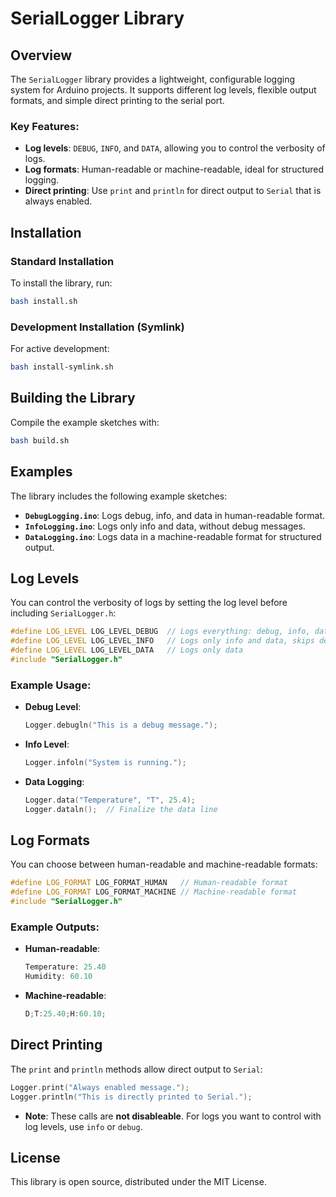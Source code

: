 # SerialLogger Library

## Overview

The `SerialLogger` library provides a lightweight, configurable logging system for Arduino projects. It supports different log levels, flexible output formats, and simple direct printing to the serial port.

### Key Features:

- **Log levels**: `DEBUG`, `INFO`, and `DATA`, allowing you to control the verbosity of logs.
- **Log formats**: Human-readable or machine-readable, ideal for structured logging.
- **Direct printing**: Use `print` and `println` for direct output to `Serial` that is always enabled.

## Installation

### Standard Installation

To install the library, run:

```bash
bash install.sh
```

### Development Installation (Symlink)

For active development:

```bash
bash install-symlink.sh
```

## Building the Library

Compile the example sketches with:

```bash
bash build.sh
```

## Examples

The library includes the following example sketches:

- **`DebugLogging.ino`**: Logs debug, info, and data in human-readable format.
- **`InfoLogging.ino`**: Logs only info and data, without debug messages.
- **`DataLogging.ino`**: Logs data in a machine-readable format for structured output.

## Log Levels

You can control the verbosity of logs by setting the log level before including `SerialLogger.h`:

```cpp
#define LOG_LEVEL LOG_LEVEL_DEBUG  // Logs everything: debug, info, data
#define LOG_LEVEL LOG_LEVEL_INFO   // Logs only info and data, skips debug
#define LOG_LEVEL LOG_LEVEL_DATA   // Logs only data
#include "SerialLogger.h"
```

### Example Usage:

- **Debug Level**:
  
  ```cpp
  Logger.debugln("This is a debug message.");
  ```

- **Info Level**:
  
  ```cpp
  Logger.infoln("System is running.");
  ```

- **Data Logging**:
  
  ```cpp
  Logger.data("Temperature", "T", 25.4);
  Logger.dataln();  // Finalize the data line
  ```

## Log Formats

You can choose between human-readable and machine-readable formats:

```cpp
#define LOG_FORMAT LOG_FORMAT_HUMAN   // Human-readable format
#define LOG_FORMAT LOG_FORMAT_MACHINE // Machine-readable format
#include "SerialLogger.h"
```

### Example Outputs:

- **Human-readable**:
  
  ```c
  Temperature: 25.40
  Humidity: 60.10
  ```

- **Machine-readable**:
  
  ```c
  D;T:25.40;H:60.10;
  ```

## Direct Printing

The `print` and `println` methods allow direct output to `Serial`:

```cpp
Logger.print("Always enabled message.");
Logger.println("This is directly printed to Serial.");
```

- **Note**: These calls are **not disableable**. For logs you want to control with log levels, use `info` or `debug`.

## License

This library is open source, distributed under the MIT License.
